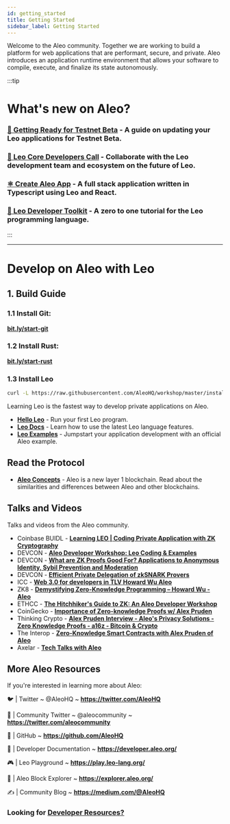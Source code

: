 ```yaml
---
id: getting_started
title: Getting Started
sidebar_label: Getting Started
---
```


Welcome to the Aleo community. Together we are working to build a platform for web applications that are
performant, secure, and private. Aleo introduces an application runtime environment that allows your software
to compile, execute, and finalize its state autonomously.

:::tip
# What's new on Aleo?  
### [**🔧 Getting Ready for Testnet Beta**](./leo/16_testnet_beta.md) - A guide on updating your Leo applications for Testnet Beta.
### [**🤝 Leo Core Developers Call**](./leo/15_core_devs_call.md) - Collaborate with the Leo development team and ecosystem on the future of Leo.
### [**⚛️ Create Aleo App**](./sdk/create-leo-app/01_create_leo_app.md) - A full stack application written in Typescript using Leo and React.
### [**🧰 Leo Developer Toolkit**](./testnet/getting_started/04_developer_toolkit.md) - A zero to one tutorial for the Leo programming language.
:::

---

# Develop on Aleo with Leo

## 1. Build Guide

### 1.1 Install Git:

**[bit.ly/start-git](https://bit.ly/start-git)**

### 1.2 Install Rust:

**[bit.ly/start-rust](https://bit.ly/start-rust)**

### 1.3 Install Leo

```bash
curl -L https://raw.githubusercontent.com/AleoHQ/workshop/master/install.sh | sh 
```

Learning Leo is the fastest way to develop private applications on Aleo. 

<!-- markdown-link-check-disable -->

* [**Hello Leo**](./leo/02_hello.md) - Run your first Leo program.
* [**Leo Docs**](./00_leo_overview.md) - Learn how to use the latest Leo language features.
* [**Leo Examples**](https://developer.aleo.org/leo/examples) - Jumpstart your application development with an official Aleo example.

## Read the Protocol

* [**Aleo Concepts**](https://developer.aleo.org/concepts) - Aleo is a new layer 1 blockchain. Read about the similarities and differences between Aleo and other blockchains.

<!-- markdown-link-check-enable -->

## Talks and Videos
Talks and videos from the Aleo community.
* Coinbase BUIDL - [**Learning LEO | Coding Private Application with ZK Cryptography**](https://youtu.be/LJXjtthDl6I)
* DEVCON - [**Aleo Developer Workshop: Leo Coding & Examples**](https://youtu.be/ABPCr2TwrgE)
* DEVCON - [**What are ZK Proofs Good For? Applications to Anonymous Identity, Sybil Prevention and Moderation**](https://youtu.be/d2n0Al0P2Jc)
* DEVCON - [**Efficient Private Delegation of zkSNARK Provers**](https://youtu.be/mFzwp8gGn-E)
* ICC - [**Web 3.0 for developers in TLV Howard Wu Aleo**](https://youtu.be/-FrrylHITvg)
* ZK8 - [**Demystifying Zero-Knowledge Programming – Howard Wu - Aleo**](https://youtu.be/e-1mPNEINRI)
* ETHCC - [**The Hitchhiker's Guide to ZK: An Aleo Developer Workshop**](https://youtu.be/fjfj5kFcQe4)
* CoinGecko - [**Importance of Zero-knowledge Proofs w/ Alex Pruden**](https://youtu.be/NvYddvVBjXY)
* Thinking Crypto - [**Alex Pruden Interview - Aleo's Privacy Solutions - Zero Knowledge Proofs - a16z - Bitcoin & Crypto**](https://youtu.be/1y4jvyy8Nsk)
* The Interop - [**Zero-Knowledge Smart Contracts with Alex Pruden of Aleo**](https://youtu.be/6BwefrwgN3w)
* Axelar - [**Tech Talks with Aleo**](https://youtu.be/P7G2DKWZbVM)


## More Aleo Resources
If you're interested in learning more about Aleo:

<!-- markdown-link-check-disable -->
[//]: # (disabling markdown checks for twitter links)
🐦 | Twitter ~ @AleoHQ ~ **https://twitter.com/AleoHQ**

🤝 | Community Twitter ~ @aleocommunity ~ **https://twitter.com/aleocommunity**

<!-- markdown-link-check-enable -->

🐙 | GitHub ~ **https://github.com/AleoHQ**

📄 | Developer Documentation ~ **https://developer.aleo.org/**

🎮 | Leo Playground ~ **https://play.leo-lang.org/**

🔎 | Aleo Block Explorer ~ **https://explorer.aleo.org/**

✍️ | Community Blog ~ **https://medium.com/@AleoHQ**

### Looking for [**Developer Resources?**](./leo/07_resources.md)
